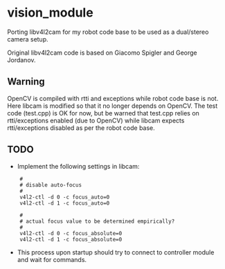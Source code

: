 # vision_module

Porting libv4l2cam for my robot code base to be used as a dual/stereo
camera setup.

Original libv4l2cam code is based on Giacomo Spigler and George Jordanov.

## Warning

OpenCV is compiled with rtti and exceptions while robot code base
is not. Here libcam is modified so that it no longer depends
on OpenCV. The test code (test.cpp) is OK for now, but be warned
that test.cpp relies on rtti/exceptions enabled (due to OpenCV)
while libcam expects rtti/exceptions disabled as per the robot code base.

## TODO

* Implement the following settings in libcam:
```
	#
	# disable auto-focus
	#
	v4l2-ctl -d 0 -c focus_auto=0
	v4l2-ctl -d 1 -c focus_auto=0

	#
	# actual focus value to be determined empirically?
	#
	v4l2-ctl -d 0 -c focus_absolute=0
	v4l2-ctl -d 1 -c focus_absolute=0
```

* This process upon startup should try to connect to controller
module and wait for commands.
